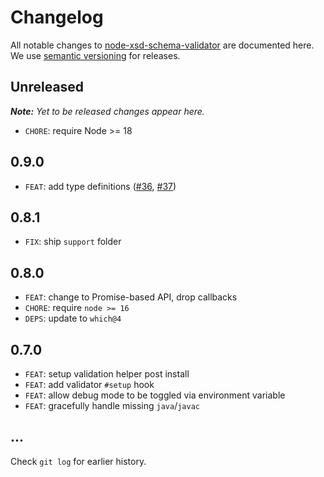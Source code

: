 # Changelog

All notable changes to [node-xsd-schema-validator](https://github.com/nikku/node-xsd-schema-validator) are documented here. We use [semantic versioning](http://semver.org/) for releases.

## Unreleased

___Note:__ Yet to be released changes appear here._

* `CHORE`: require Node >= 18

## 0.9.0

* `FEAT`: add type definitions ([#36](https://github.com/nikku/node-xsd-schema-validator/issues/36), [#37](https://github.com/nikku/node-xsd-schema-validator/pull/37))

## 0.8.1

* `FIX`: ship `support` folder

## 0.8.0

* `FEAT`: change to Promise-based API, drop callbacks
* `CHORE`: require `node >= 16`
* `DEPS`: update to `which@4`

## 0.7.0

* `FEAT`: setup validation helper post install
* `FEAT`: add validator `#setup` hook
* `FEAT`: allow debug mode to be toggled via environment variable
* `FEAT`: gracefully handle missing `java`/`javac`

## ...

Check `git log` for earlier history.

